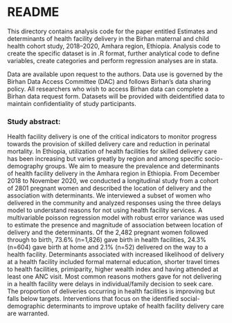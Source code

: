 # README
This directory contains analysis code for the paper entitled Estimates and determinants of health facility delivery in the Birhan maternal and child health cohort study, 2018–2020, Amhara region, Ethiopia. Analysis code to create the specific dataset is in .R format, further analytical code to define variables, create categories and perform regression analyses are in stata.

Data are available upon request to the authors. Data use is governed by the Birhan Data Access Committee (DAC) and follows Birhan’s data sharing policy. All researchers who wish to access Birhan data can complete a Birhan data request form. Datasets will be provided with deidentified data to maintain confidentiality of study participants.

### Study abstract:
Health facility delivery is one of the critical indicators to monitor progress towards the provision of skilled delivery care and reduction in perinatal mortality. In Ethiopia, utilization of health facilities for skilled delivery care has been increasing but varies greatly by region and among specific socio-demography groups. We aim to measure the prevalence and determinants of health facility delivery in the Amhara region in Ethiopia.
From December 2018 to November 2020, we conducted a longitudinal study from a cohort of 2801 pregnant women and described the location of delivery and the association with determinants. We interviewed a subset of women who delivered in the community and analyzed responses using the three delays model to understand reasons for not using health facility services. A multivariable poisson regression model with robust error variance was used to estimate the presence and magnitude of association between location of delivery and the determinants. 
Of the 2,482 pregnant women followed through to birth, 73.6% (n=1,826) gave birth in health facilities, 24.3% (n=604) gave birth at home and 2.1% (n=52) delivered on the way to a health facility. Determinants associated with increased likelihood of delivery at a health facility included formal maternal education, shorter travel times to health facilities, primiparity, higher wealth index and having attended at least one ANC visit. Most common reasons mothers gave for not delivering in a health facility were delays in individual/family decision to seek care. The proportion of deliveries occurring in health facilities is improving but falls below targets. Interventions that focus on the identified social-demographic determinants to improve uptake of health facility delivery care  are warranted.



